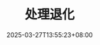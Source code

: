 ---
weight: 20
title: "处理退化"
description: ""
icon: "article"
date: "2025-03-27T13:55:23+08:00"
lastmod: "2025-03-27T13:55:23+08:00"
draft: true
toc: true
---